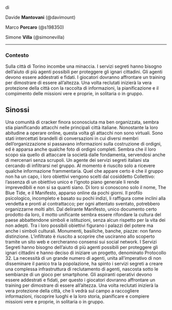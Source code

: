 di

Davide **Mantovani** (@davimount)

Marco **Porcaro** (@s198350)

Simone **Villa** (@simonevilla)

***

### Contesto
Sulla città di Torino incombe una minaccia. I servizi segreti hanno bisogno dell’aiuto di più agenti possibili per proteggere gli ignari cittadini. Gli agenti devono essere addestrati e fidati. I giocatori dovranno affrontare un training per dimostrare di essere all’altezza.
Una volta reclutati inizierà la vera protezione della città con la raccolta di informazioni, la pianificazione e il compimento delle missioni vere e proprie, in solitaria o in gruppo.

## Sinossi
Una comunità di cracker finora sconosciuta ma ben organizzata, sembra stia pianificando attacchi nelle principali città italiane. Nonostante la loro abitudine a operare online, questa volta gli attacchi non sono virtuali. Sono stati intercettati brandelli di conversazioni in cui diversi membri dell’organizzazione si passavano informazioni sulla costruzione di ordigni, ed è apparsa anche qualche foto di ordigni completi.
Sembra che il loro scopo sia quello di attaccare la società dalle fondamenta, servendosi anche di mercenari senza scrupoli.
Un agente dei servizi segreti italiani sta cercando di infiltrarsi nel gruppo. Al momento è riuscito solo a ricevere qualche informazione frammentaria. Quel che appare certo è che il gruppo non ha un capo, i loro obiettivi vengono scelti dal cosiddetto Collettivo: l’assenza di un obiettivo unico e l’ignoto piano generale li rende imprevedibili e non si sa quanti siano. Di loro si conoscono solo il nome, The Blue Tide, e il Manifesto, apparso online da pochi giorni. Il profilo psicologico, incompleto e basato su pochi indizi, li raffigura come inclini alla vendetta e pronti al contrattacco; per ogni attentato sventato, potrebbero organizzarne molti altri.
Dal delirante Manifesto, unico documento certo prodotto da loro, il motto unificante sembra essere rifondare la cultura del paese abbattendone simboli e istituzioni, senza alcun rispetto per la vita dei non adepti.
Tra i loro possibili obiettivi figurano i palazzi del potere ma anche i simboli culturali. Monumenti, basiliche, banche, piazze: non fanno distinzione.
L’infiltrato è riuscito a scoprire che usciranno allo scoperto tramite un sito web e cercheranno consensi sui social network.
I Servizi Segreti hanno bisogno dell’aiuto di più agenti possibili per proteggere gli ignari cittadini e hanno deciso di iniziare un progetto, denominato Protocollo 32.
La necessità di un grande numero di agenti, unita all’imperativo di non disseminare il panico tra la popolazione, ha spinto i servizi segreti a creare una complessa infrastruttura di reclutamento di agenti, nascosta sotto le sembianze di un gioco per smartphone.
Gli aspiranti operativi devono essere addestrati e fidati, per questo i giocatori dovranno affrontare un training per dimostrare di essere all’altezza.
Una volta reclutati inizierà la vera protezione della città, che li vedrà sul campo a raccogliere informazioni, riscoprire luoghi e la loro storia, pianificare e compiere missioni vere e proprie, in solitaria o in gruppo.
